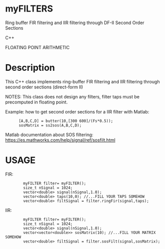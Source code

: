 # myFILTERS
Ring buffer FIR filtering and IIR filtering through DF-II Second Order Sections

C++

FLOATING POINT ARITHMETIC

# Description
This C++ class implements ring-buffer FIR filtering and IIR filtering through second order sections (direct-form II)

NOTES: This class does not design any filters, filter taps must be precomputed in floating point.

Example: how to get second order sections for a IIR filter with Matlab:
          
          [A,B,C,D] = butter(10,[300 600]/(Fs*0.5));
          sosMatrix = ss2sos(A,B,C,D);
          
Matlab documentation about SOS filtering:
https://es.mathworks.com/help/signal/ref/sosfilt.html

# USAGE

FIR:

            myFILTER filter= myFILTER();
            size_t nSignal = 1024;
            vector<double> signal(nSignal,1.0);
            vector<double> taps(10,0); //...FILL YOUR TAPS SOMEHOW
            vector<double> filtSignal = filter.ringFir(signal,taps);
            
IIR:

            myFILTER filter= myFILTER();
            size_t nSignal = 1024;
            vector<double> signal(nSignal,1.0);
            vector<vector<double>> sosMatrix(10); //...FILL YOUR MATRIX SOMEHOW
            vector<double> filtSignal = filter.sosFilt(signal,sosMatrix);
